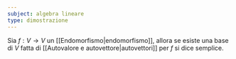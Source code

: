 ```yaml
---
subject: algebra lineare
type: dimostrazione
---
```

Sia $f:V\to V$ un [[Endomorfismo|endomorfismo]], allora se esiste una base di $V$ fatta di [[Autovalore e autovettore|autovettori]] per $f$ si dice semplice.